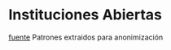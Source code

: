 # Instituciones Abiertas
[fuente](https://github.com/instituciones-abiertas/ia2-cli)
Patrones extraidos para anonimización